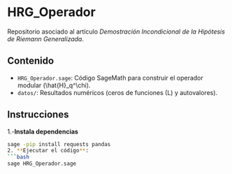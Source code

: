 # HRG_Operador  
Repositorio asociado al artículo *Demostración Incondicional de la Hipótesis de Riemann Generalizada*.  

## Contenido  
- `HRG_Operador.sage`: Código SageMath para construir el operador modular \(\hat{H}_q^\chi\).  
- `datos/`: Resultados numéricos (ceros de funciones \(L\) y autovalores).  

## Instrucciones
1.-**Instala dependencias**
   ```bash
   sage -pip install requests pandas  
2. **Ejecutar el código**:  
   ```bash  
   sage HRG_Operador.sage  
